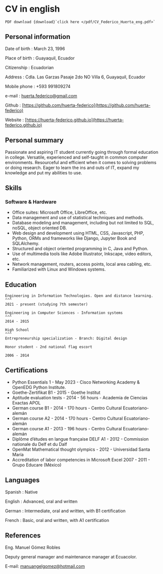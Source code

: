 # CV in english

```{note}
PDF download {download}`click here </pdf/CV_Federico_Huerta_eng.pdf>`
```

## Personal information
Date of birth
: March 23, 1996

Place of birth
: Guayaquil, Ecuador

Citizenship
: Ecuadorian

Address
: Cdla. Las Garzas Pasaje 2do NO Villa 6, Guayaquil, Ecuador

Mobile phone
: +593 991809274

e-mail
: [huerta.federico@gmail.com](mailto:huerta.federico@gmail.com)

Github
: [https://github.com/huerta-federico](https://github.com/huerta-federico)

Website
: [https://huerta-federico.github.io](https://huerta-federico.github.io)

## Personal summary
Passionate and aspiring IT student currently going through formal education in college. Versatile, experienced and self-taught in common computer environments. Resourceful and efficient when it comes to solving problems or doing research. Eager to learn the ins and outs of IT, expand my knowledge and put my abilities to use.

## Skills
### Software & Hardware
- Office suites: Microsoft Office, LibreOffice, etc.
- Data management and use of statistical techniques and methods.
- Database modeling and management, including but not limited to SQL, noSQL, object oriented DB.
- Web design and development using HTML, CSS, Javascript, PHP, Python, ORMs and frameworks like Django, Jupyter Book and SQLAlchemy.
- Structured and object oriented programming in C, Java and Python.
- Use of multimedia tools like Adobe Illustrator, Inkscape, video editors, etc.
- Network management, routers, access points, local area cabling, etc.
- Familiarized with Linux and Windows systems.

## Education
````{card} Universidad Técnica Particular de Loja - UTPL
Engineering in Information Technologies. Open and distance learning.
^^^
2021 - present (studying 7th semester)
````

````{card} Escuela Superior Politécnica del Litoral - ESPOL
Engineering in Computer Sciences - Information systems
^^^
2014 - 2015
````

````{card} Unidad Educativa Santiago Mayor
High School
^^^
Entrepreneurship specialization - Branch: Digital design

Honor student - 2nd national flag escort

2006 - 2014
````

## Certifications
- Python Essentials 1 - May 2023 - Cisco Networking Academy & OpenEDG Python Institute.
- Goethe-Zertifikat B1 - 2015 - Goethe Institut
- Aptitude evaluation tests - 2014 - 56 hours - Academia de Ciencias Exactas APOL
- German course B1 - 2014 - 170 hours - Centro Cultural Ecuatoriano-alemán
- German course A2 - 2014 - 170 hours - Centro Cultural Ecuatoriano-alemán
- German course A1 - 2013 - 196 hours - Centro Cultural Ecuatoriano-alemán
- Diplôme d’études en langue française DELF A1 - 2012 - Commission nationale du Delf et du Dalf
- OpenMat Mathematical thought olympics - 2012 - Universidad Santa María
- Accreditation of labor competencies in Microsoft Excel 2007 - 2011 - Grupo Educare (México)

## Languages
Spanish
: Native

English
: Advanced, oral and written

German
: Intermediate, oral and written, with B1 certification

French
: Basic, oral and written, with A1 certification

## References
Eng. Manuel Gómez Robles

Deputy general manager and maintenance manager at Ecuacolor.

E-mail: manuangelgomez@hotmail.com